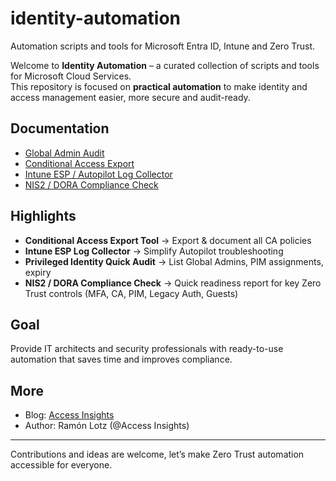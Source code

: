 # identity-automation
Automation scripts and tools for Microsoft Entra ID, Intune and Zero Trust.

Welcome to **Identity Automation** – a curated collection of scripts and tools for Microsoft Cloud Services.  
This repository is focused on **practical automation** to make identity and access management easier, more secure and audit-ready.  

## Documentation
- [Global Admin Audit](docs/GlobalAdmins.md)
- [Conditional Access Export](docs/ConditionalAccessExport.md)
- [Intune ESP / Autopilot Log Collector](docs/IntuneESPCollector.md)
- [NIS2 / DORA Compliance Check](docs/NIS2Compliance.md)

## Highlights
- **Conditional Access Export Tool** → Export & document all CA policies  
- **Intune ESP Log Collector** → Simplify Autopilot troubleshooting  
- **Privileged Identity Quick Audit** → List Global Admins, PIM assignments, expiry 
- **NIS2 / DORA Compliance Check** → Quick readiness report for key Zero Trust controls (MFA, CA, PIM, Legacy Auth, Guests)  

## Goal
Provide IT architects and security professionals with ready-to-use automation that saves time and improves compliance.  

## More
- Blog: [Access Insights](https://access-insights.de)  
- Author: Ramón Lotz (@Access Insights)  

---

Contributions and ideas are welcome, let’s make Zero Trust automation accessible for everyone.

